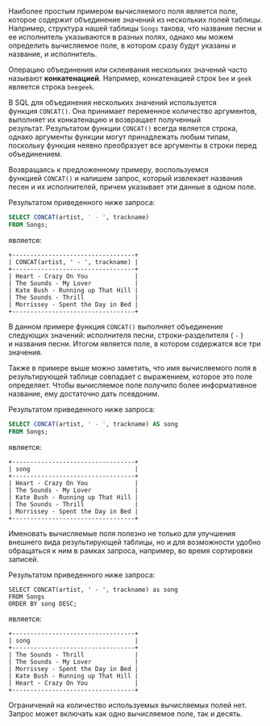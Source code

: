## 

Наиболее простым примером вычисляемого поля является поле, которое содержит объединение значений из нескольких полей таблицы. Например, структура нашей таблицы `Songs` такова, что название песни и ее исполнитель указываются в разных полях, однако мы можем определить вычисляемое поле, в котором сразу будут указаны и название, и исполнитель.

Операцию объединения или склеивания нескольких значений часто называют **конкатенацией**. Например, конкатенацией строк `bee` и `geek` является строка `beegeek`.

В SQL для объединения нескольких значений используется функция `CONCAT()`. Она принимает переменное количество аргументов, выполняет их конкатенацию и возвращает полученный результат. Результатом функции `CONCAT()` всегда является строка, однако аргументы функции могут принадлежать любым типам, поскольку функция неявно преобразует все аргументы в строки перед объединением.

Возвращаясь к предложенному примеру, воспользуемся функцией `CONCAT()` и напишем запрос, который извлекает названия песен и их исполнителей, причем указывает эти данные в одном поле.

Результатом приведенного ниже запроса:

```sql
SELECT CONCAT(artist, ' - ', trackname)
FROM Songs;
```

является:

```no-highlight
+----------------------------------+
| CONCAT(artist, ' - ', trackname) |
+----------------------------------+
| Heart - Crazy On You             |
| The Sounds - My Lover            |
| Kate Bush - Running up That Hill |
| The Sounds - Thrill              |
| Morrissey - Spent the Day in Bed |
+----------------------------------+
```

В данном примере функция `CONCAT()` выполняет объединение следующих значений: исполнителя песни, строки-разделителя ( `-` ) и названия песни. Итогом является поле, в котором содержатся все три значения.

Также в примере выше можно заметить, что имя вычисляемого поля в результирующей таблице совпадает с выражением, которое это поле определяет. Чтобы вычисляемое поле получило более информативное название, ему достаточно дать псевдоним.

Результатом приведенного ниже запроса:

```sql
SELECT CONCAT(artist, ' - ', trackname) AS song
FROM Songs;
```

является:

```no-highlight
+----------------------------------+
| song                             |
+----------------------------------+
| Heart - Crazy On You             |
| The Sounds - My Lover            |
| Kate Bush - Running up That Hill |
| The Sounds - Thrill              |
| Morrissey - Spent the Day in Bed |
+----------------------------------+
```

Именовать вычисляемые поля полезно не только для улучшения внешнего вида результирующей таблицы, но и для возможности удобно обращаться к ним в рамках запроса, например, во время сортировки записей.

Результатом приведенного ниже запроса:

```
​SELECT CONCAT(artist, ' - ', trackname) as song
FROM Songs
ORDER BY song DESC;
```

является:

```no-highlight
+----------------------------------+
| song                             |
+----------------------------------+
| The Sounds - Thrill              |
| The Sounds - My Lover            |
| Morrissey - Spent the Day in Bed |
| Kate Bush - Running up That Hill |
| Heart - Crazy On You             |
+----------------------------------+
```

Ограничений на количество используемых вычисляемых полей нет. Запрос может включать как одно вычисляемое поле, так и десять.